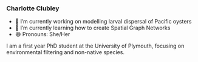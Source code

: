 ### Charlotte Clubley

- 🔭 I’m currently working on modelling larval dispersal of Pacific oysters 
- 🌱 I’m currently learning how to create Spatial Graph Networks
- 😄 Pronouns: She/Her

I am a first year PhD student at the University of Plymouth, focusing on environmental filtering and non-native species.
